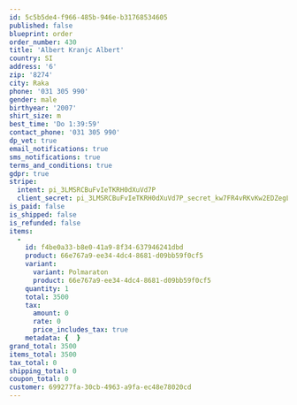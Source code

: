 ```yaml
---
id: 5c5b5de4-f966-485b-946e-b31768534605
published: false
blueprint: order
order_number: 430
title: 'Albert Kranjc Albert'
country: SI
address: '6'
zip: '8274'
city: Raka
phone: '031 305 990'
gender: male
birthyear: '2007'
shirt_size: m
best_time: 'Do 1:39:59'
contact_phone: '031 305 990'
dp_vet: true
email_notifications: true
sms_notifications: true
terms_and_conditions: true
gdpr: true
stripe:
  intent: pi_3LMSRCBuFvIeTKRH0dXuVd7P
  client_secret: pi_3LMSRCBuFvIeTKRH0dXuVd7P_secret_kw7FR4vRKvKw2EDZegLHQoO1N
is_paid: false
is_shipped: false
is_refunded: false
items:
  -
    id: f4be0a33-b8e0-41a9-8f34-637946241dbd
    product: 66e767a9-ee34-4dc4-8681-d09bb59f0cf5
    variant:
      variant: Polmaraton
      product: 66e767a9-ee34-4dc4-8681-d09bb59f0cf5
    quantity: 1
    total: 3500
    tax:
      amount: 0
      rate: 0
      price_includes_tax: true
    metadata: {  }
grand_total: 3500
items_total: 3500
tax_total: 0
shipping_total: 0
coupon_total: 0
customer: 699277fa-30cb-4963-a9fa-ec48e78020cd
---
```

